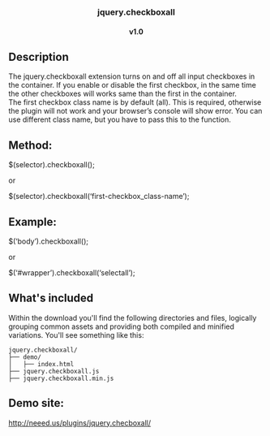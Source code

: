 <p align="center">
  <h3 align="center">jquery.checkboxall</h3>
  <h4 align="center">v1.0</h4>
</p> 

## Description

The jquery.checkboxall extension turns on and off all input checkboxes in the container. If you enable or disable the first checkbox, in the same time the other checkboxes will works same than the first in the container.<br>
The first checkbox class name is by default (all). This is required, otherwise the plugin will not work and your browser’s console will show error.
You can use different class name, but you have to pass this to the function.

## Method:
$(selector).checkboxall();

or

$(selector).checkboxall(‘first-checkbox_class-name’);

## Example:
$(‘body’).checkboxall();

or

$(‘#wrapper’).checkboxall(‘selectall’);

## What's included

Within the download you'll find the following directories and files, logically grouping common assets and providing both compiled and minified variations. You'll see something like this:

```
jquery.checkboxall/
├── demo/
│   ├── index.html
├── jquery.checkboxall.js
├── jquery.checkboxall.min.js
```

## Demo site:
http://neeed.us/plugins/jquery.checboxall/
